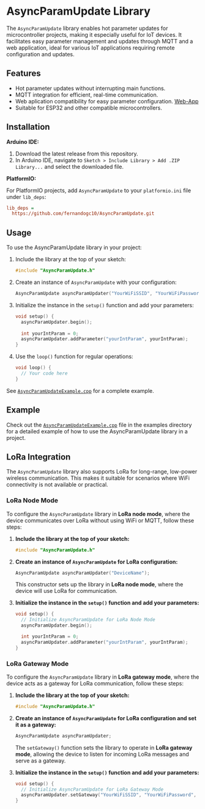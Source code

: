 # AsyncParamUpdate Library

The `AsyncParamUpdate` library enables hot parameter updates for microcontroller projects, making it especially useful for IoT devices. It facilitates easy parameter management and updates through MQTT and a web application, ideal for various IoT applications requiring remote configuration and updates.

## Features

- Hot parameter updates without interrupting main functions.
- MQTT integration for efficient, real-time communication.
- Web aplication compatibility for easy parameter configuration. [Web-App](https://github.com/fernandogc10/RemoteDevBoardConfiguratorWebApp)
- Suitable for ESP32 and other compatible microcontrollers.

## Installation

**Arduino IDE:**
1. Download the latest release from this repository.
2. In Arduino IDE, navigate to `Sketch > Include Library > Add .ZIP Library...` and select the downloaded file.

**PlatformIO:**

For PlatformIO projects, add `AsyncParamUpdate` to your `platformio.ini` file under `lib_deps`:

```ini
lib_deps =
  https://github.com/fernandogc10/AsyncParamUpdate.git
```
## Usage

To use the AsyncParamUpdate library in your project:

1. Include the library at the top of your sketch:

    ```cpp
    #include "AsyncParamUpdate.h"
    ```

2. Create an instance of `AsyncParamUpdate` with your configuration:

    ```cpp
    AsyncParamUpdate asyncParamUpdater("YourWiFiSSID", "YourWiFiPassword", "MQTTHost", MQTTPort, "MQTTUser", "MQTTPassword", "DeviceName", true);
    ```

3. Initialize the instance in the `setup()` function and add your parameters:

    ```cpp
    void setup() {
      asyncParamUpdater.begin();
      
      int yourIntParam = 0;
      asyncParamUpdater.addParameter("yourIntParam", yourIntParam);
    }
    ```

4. Use the `loop()` function for regular operations:

    ```cpp
    void loop() {
      // Your code here
    }
    ```

See [`AsyncParamUpdateExample.cpp`](https://github.com/fernandogc10/AsyncParamUpdate/blob/main/examples/AsyncParamUpdateExample.cpp) for a complete example.

## Example

Check out the [`AsyncParamUpdateExample.cpp`](https://github.com/fernandogc10/AsyncParamUpdate/blob/main/examples/AsyncParamUpdateExample.cpp) file in the examples directory for a detailed example of how to use the AsyncParamUpdate library in a project.

## LoRa Integration

The `AsyncParamUpdate` library also supports LoRa for long-range, low-power wireless communication. This makes it suitable for scenarios where WiFi connectivity is not available or practical.

### LoRa Node Mode

To configure the `AsyncParamUpdate` library in **LoRa node mode**, where the device communicates over LoRa without using WiFi or MQTT, follow these steps:

1. **Include the library at the top of your sketch:**

    ```cpp
    #include "AsyncParamUpdate.h"
    ```

2. **Create an instance of `AsyncParamUpdate` for LoRa configuration:**

    ```cpp
    AsyncParamUpdate asyncParamUpdater("DeviceName");
    ```

   This constructor sets up the library in **LoRa node mode**, where the device will use LoRa for communication.

3. **Initialize the instance in the `setup()` function and add your parameters:**

    ```cpp
    void setup() {
      // Initialize AsyncParamUpdate for LoRa Node Mode
      asyncParamUpdater.begin();

      int yourIntParam = 0;
      asyncParamUpdater.addParameter("yourIntParam", yourIntParam);
    }
    ```
### LoRa Gateway Mode

To configure the `AsyncParamUpdate` library in **LoRa gateway mode**, where the device acts as a gateway for LoRa communication, follow these steps:

1. **Include the library at the top of your sketch:**

    ```cpp
    #include "AsyncParamUpdate.h"
    ```

2. **Create an instance of `AsyncParamUpdate` for LoRa configuration and set it as a gateway:**

    ```cpp
    AsyncParamUpdate asyncParamUpdater;
    ```

   The `setGateway()` function sets the library to operate in **LoRa gateway mode**, allowing the device to listen for incoming LoRa messages and serve as a gateway.

3. **Initialize the instance in the `setup()` function and add your parameters:**

    ```cpp
    void setup() {
      // Initialize AsyncParamUpdate for LoRa Gateway Mode
      asyncParamUpdater.setGateway("YourWiFiSSID", "YourWiFiPassword", "MQTTHost", MQTTPort, "MQTTUser", "MQTTPassword");
    }
    ```




